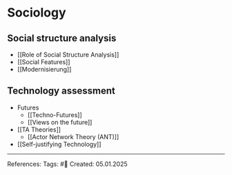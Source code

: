 # Sociology

## Social structure analysis

- [[Role of Social Structure Analysis]]
- [[Social Features]]
- [[Modernisierung]]

## Technology assessment

- Futures
	- [[Techno-Futures]]
	- [[Views on the future]]
- [[TA Theories]]
	- [[Actor Network Theory (ANT)]]
- [[Self-justifying Technology]]

---

References: 
Tags: #📑 
Created: 05.01.2025